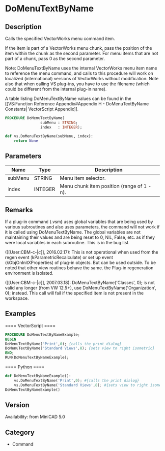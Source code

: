 # DoMenuTextByName

## Description
Calls the specified VectorWorks menu command item.

If the item is part of a VectorWorks menu chunk, pass the position of the item within the chunk as the second parameter. For menu items that are not part of a chunk, pass 0 as the second parameter.

Note: DoMenuTextByName uses the internal VectorWorks menu item name to reference the menu command, and calls to this procedure will work on localized (international) versions of VectorWorks without modification. Note also that when calling VS plug-ins, you have to use the filename (which could be different from the internal plug-in name).

A table listing DoMenuTextByName values can be found in the [[VS:Function Reference Appendix#Appendix H - DoMenuTextByName Constants| VectorScript Appendix]].

```pascal
PROCEDURE DoMenuTextByName(
				subMenu : STRING;
				index   : INTEGER);
```

```python
def vs.DoMenuTextByName(subMenu, index):
    return None
```

## Parameters
|Name|Type|Description|
|---|---|---|
|subMenu|STRING|Menu item  selector.|
|index|INTEGER|Menu chunk item position (range of 1 -  n).|

## Remarks
If a plug-in command (.vsm) uses global variables that are being used by various subroutines and also uses parameters, the command will not work if it is called using DoMenuTextByName. The global variables are not maintaining their values and are being reset to 0, NIL, False, etc. as if they were local variables in each subroutine. This is in the bug list.

([[User:CBM-c-|_c_]], 2016.02.17): This is not operational when used from the regen event (kParametricRecalculate) or set up event (kObjOnInitXProperties) of plug-in objects. But can be used outside. To be noted that other view routines behave the same. the Plug-in regeneration environment is isolated.

([[User:CBM-c-|_c_]], 2007.03.18): DoMenuTextByName('Classes', 0); is not valid any longer (from VW 12.5+),
use DoMenuTextByName('Organization', 0); instead. This call will fail if the specified item is not present in the workspace.

## Examples
==== VectorScript ====
```pascal
PROCEDURE DoMenuTextByNameExample;
BEGIN
DoMenuTextByName('Print',0); {calls the print dialog}
DoMenuTextByName('Standard Views',8); {sets view to right isometric}
END;
RUN(DoMenuTextByNameExample);
```
==== Python ====
```python
def DoMenuTextByNameExample():
	vs.DoMenuTextByName('Print',0); #{calls the print dialog}
	vs.DoMenuTextByName('Standard Views',8); #{sets view to right isometric}
DoMenuTextByNameExample()
```

## Version
Availability: from MiniCAD 5.0

## Category
* Command

